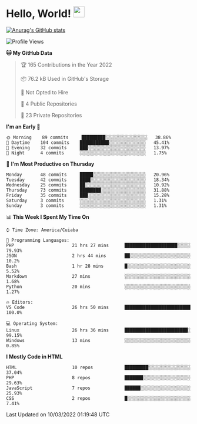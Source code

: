 
# Hello, World! <img src="https://raw.githubusercontent.com/MartinHeinz/MartinHeinz/master/wave.gif" width="30px">

[![Anurag's GitHub stats](https://github-readme-stats.vercel.app/api?username=ilismarque&count_private=true&show_icons=true&theme=dracula)](https://github.com/anuraghazra/github-readme-stats)

<!--START_SECTION:waka-->
![Profile Views](http://img.shields.io/badge/Profile%20Views-0-blue)

**🐱 My GitHub Data** 

> 🏆 165 Contributions in the Year 2022
 > 
> 📦 76.2 kB Used in GitHub's Storage 
 > 
> 🚫 Not Opted to Hire
 > 
> 📜 4 Public Repositories 
 > 
> 🔑 23 Private Repositories  
 > 
**I'm an Early 🐤** 

```text
🌞 Morning    89 commits     █████████░░░░░░░░░░░░░░░░   38.86% 
🌆 Daytime    104 commits    ███████████░░░░░░░░░░░░░░   45.41% 
🌃 Evening    32 commits     ███░░░░░░░░░░░░░░░░░░░░░░   13.97% 
🌙 Night      4 commits      ░░░░░░░░░░░░░░░░░░░░░░░░░   1.75%

```
📅 **I'm Most Productive on Thursday** 

```text
Monday       48 commits     █████░░░░░░░░░░░░░░░░░░░░   20.96% 
Tuesday      42 commits     ████░░░░░░░░░░░░░░░░░░░░░   18.34% 
Wednesday    25 commits     ██░░░░░░░░░░░░░░░░░░░░░░░   10.92% 
Thursday     73 commits     ████████░░░░░░░░░░░░░░░░░   31.88% 
Friday       35 commits     ███░░░░░░░░░░░░░░░░░░░░░░   15.28% 
Saturday     3 commits      ░░░░░░░░░░░░░░░░░░░░░░░░░   1.31% 
Sunday       3 commits      ░░░░░░░░░░░░░░░░░░░░░░░░░   1.31%

```


📊 **This Week I Spent My Time On** 

```text
⌚︎ Time Zone: America/Cuiaba

💬 Programming Languages: 
PHP                      21 hrs 27 mins      ████████████████████░░░░░   79.93% 
JSON                     2 hrs 44 mins       ██░░░░░░░░░░░░░░░░░░░░░░░   10.2% 
Bash                     1 hr 28 mins        █░░░░░░░░░░░░░░░░░░░░░░░░   5.52% 
Markdown                 27 mins             ░░░░░░░░░░░░░░░░░░░░░░░░░   1.68% 
Python                   20 mins             ░░░░░░░░░░░░░░░░░░░░░░░░░   1.27%

🔥 Editors: 
VS Code                  26 hrs 50 mins      █████████████████████████   100.0%

💻 Operating System: 
Linux                    26 hrs 36 mins      ████████████████████████░   99.15% 
Windows                  13 mins             ░░░░░░░░░░░░░░░░░░░░░░░░░   0.85%

```

**I Mostly Code in HTML** 

```text
HTML                     10 repos            █████████░░░░░░░░░░░░░░░░   37.04% 
PHP                      8 repos             ███████░░░░░░░░░░░░░░░░░░   29.63% 
JavaScript               7 repos             ██████░░░░░░░░░░░░░░░░░░░   25.93% 
CSS                      2 repos             █░░░░░░░░░░░░░░░░░░░░░░░░   7.41%

```



 Last Updated on 10/03/2022 01:19:48 UTC
<!--END_SECTION:waka-->

<!--
**ilismarque/ilismarque** is a ✨ _special_ ✨ repository because its `README.md` (this file) appears on your GitHub profile.

Here are some ideas to get you started:

- 🔭 I’m currently working on ...
- 🌱 I’m currently learning ...
- 👯 I’m looking to collaborate on ...
- 🤔 I’m looking for help with ...
- 💬 Ask me about ...
- 📫 How to reach me: ...
- 😄 Pronouns: ...
- ⚡ Fun fact: ...
-->
